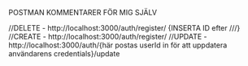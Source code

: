 POSTMAN KOMMENTARER FÖR MIG SJÄLV

//DELETE - http://localhost:3000/auth/register/  {INSERTA ID efter ///}
//CREATE - http://localhost:3000/auth/register/
//UPDATE - http://localhost:3000/auth/{här postas userId in för att uppdatera användarens credentials}/update


